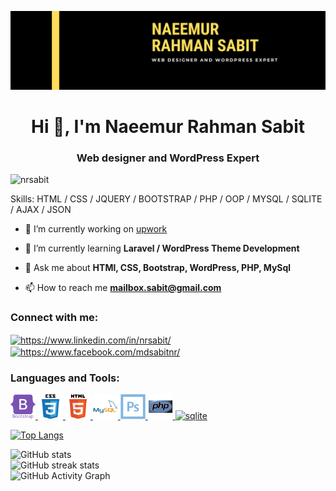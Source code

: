 ![I am a professional Web Designer and WordPress Expert](https://github.com/nrsabit/nrsabit/blob/main/nrsabit-banner.png)

<h1 align="center">Hi 👋, I'm Naeemur Rahman Sabit</h1>
<h3 align="center">Web designer and WordPress Expert</h3>

<p align="left"> <img src="https://komarev.com/ghpvc/?username=nrsabit&label=Profile%20views&color=0e75b6&style=flat" alt="nrsabit" /> </p>

Skills: HTML / CSS / JQUERY / BOOTSTRAP / PHP / OOP / MYSQL / SQLITE / AJAX / JSON

- 🔭 I’m currently working on [upwork](https://www.upwork.com)

- 🌱 I’m currently learning **Laravel / WordPress Theme Development**

- 💬 Ask me about **HTMl, CSS, Bootstrap, WordPress, PHP, MySql**

- 📫 How to reach me **mailbox.sabit@gmail.com**

<h3 align="left">Connect with me:</h3>
<p align="left">
<a href="https://linkedin.com/in/https://www.linkedin.com/in/nrsabit/" target="blank"><img align="center" src="https://raw.githubusercontent.com/rahuldkjain/github-profile-readme-generator/master/src/images/icons/Social/linked-in-alt.svg" alt="https://www.linkedin.com/in/nrsabit/" height="30" width="40" /></a>
<a href="https://fb.com/https://www.facebook.com/mdsabitnr/" target="blank"><img align="center" src="https://raw.githubusercontent.com/rahuldkjain/github-profile-readme-generator/master/src/images/icons/Social/facebook.svg" alt="https://www.facebook.com/mdsabitnr/" height="30" width="40" /></a>
</p>

<h3 align="left">Languages and Tools:</h3>
<p align="left"> <a href="https://getbootstrap.com" target="_blank" rel="noreferrer"> <img src="https://raw.githubusercontent.com/devicons/devicon/master/icons/bootstrap/bootstrap-plain-wordmark.svg" alt="bootstrap" width="40" height="40"/> </a> <a href="https://www.w3schools.com/css/" target="_blank" rel="noreferrer"> <img src="https://raw.githubusercontent.com/devicons/devicon/master/icons/css3/css3-original-wordmark.svg" alt="css3" width="40" height="40"/> </a> <a href="https://www.w3.org/html/" target="_blank" rel="noreferrer"> <img src="https://raw.githubusercontent.com/devicons/devicon/master/icons/html5/html5-original-wordmark.svg" alt="html5" width="40" height="40"/> </a> <a href="https://www.mysql.com/" target="_blank" rel="noreferrer"> <img src="https://raw.githubusercontent.com/devicons/devicon/master/icons/mysql/mysql-original-wordmark.svg" alt="mysql" width="40" height="40"/> </a> <a href="https://www.photoshop.com/en" target="_blank" rel="noreferrer"> <img src="https://raw.githubusercontent.com/devicons/devicon/master/icons/photoshop/photoshop-line.svg" alt="photoshop" width="40" height="40"/> </a> <a href="https://www.php.net" target="_blank" rel="noreferrer"> <img src="https://raw.githubusercontent.com/devicons/devicon/master/icons/php/php-original.svg" alt="php" width="40" height="40"/> </a> <a href="https://www.sqlite.org/" target="_blank" rel="noreferrer"> <img src="https://www.vectorlogo.zone/logos/sqlite/sqlite-icon.svg" alt="sqlite" width="40" height="40"/> </a> </p>

[![Top Langs](https://github-readme-stats.vercel.app/api/top-langs/?username=nrsabit)](https://github.com/anuraghazra/github-readme-stats)

![GitHub stats](https://github-readme-stats.vercel.app/api?username=nrsabit&show_icons=true)  
![GitHub streak stats](https://github-readme-streak-stats.herokuapp.com/?user=nrsabit)  
![GitHub Activity Graph](https://activity-graph.herokuapp.com/graph?username=nrsabit)  

